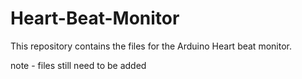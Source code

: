 # Heart-Beat-Monitor
This repository contains the files for the Arduino Heart beat monitor.

note - files still need to be added
